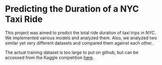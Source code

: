 # Predicting the Duration of a NYC Taxi Ride

This project was aimed to predict the total ride duration of taxi trips in NYC. We implemented various models and analyzed them. Also, we analyzed two similar yet very different datasets and compared them against each other. 

The actual training dataset is too large to put on github, but can be accessed from the Kaggle competition [here](https://www.kaggle.com/c/nyc-taxi-trip-duration/data).
